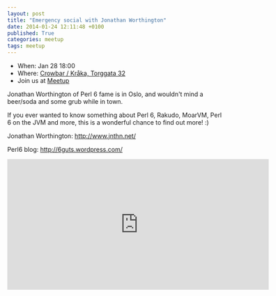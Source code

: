 ```yaml
---
layout: post
title: "Emergency social with Jonathan Worthington"
date: 2014-01-24 12:11:48 +0100
published: True
categories: meetup
tags: meetup
---
```


* When: Jan 28 18:00
* Where: [Crowbar / Kråka, Torggata 32](https://maps.google.com/maps?f=q&hl=en&q=Torggata+32%2C+Oslo%2C+no)
* Join us at [Meetup](https://www.meetup.com/Oslo-pm/events/162287772/)

Jonathan Worthington of Perl 6 fame is in Oslo, and wouldn&#39;t mind a beer/soda and some grub while in town. 

If you ever wanted to know something about Perl 6, Rakudo, MoarVM, Perl 6 on the JVM and more, this is a wonderful chance to find out more! :)

Jonathan Worthington: <a href="http://www.jnthn.net/"><a class="linkified" href="http://www.jnthn.net/">http://www.jnthn.net/</a></a>

Perl6 blog: <a href="http://6guts.wordpress.com/"><a class="linkified" href="http://6guts.wordpress.com/">http://6guts.wordpress.com/</a></a>

<iframe class="google-maps" src="https://www.google.com/maps/embed/v1/place?q=q=Torggata+32%2C+Oslo%2C+no&key=AIzaSyASIjsQVcDWLnkdszZ-yw13Qcs-iFk8Q4Y" width="600" height="300" frameborder="0" allowfullscreen></iframe>

